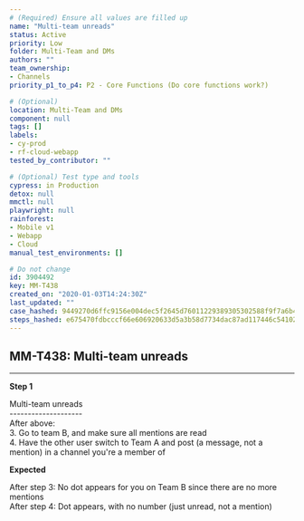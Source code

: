 ```yaml
---
# (Required) Ensure all values are filled up
name: "Multi-team unreads"
status: Active
priority: Low
folder: Multi-Team and DMs
authors: ""
team_ownership:
- Channels
priority_p1_to_p4: P2 - Core Functions (Do core functions work?)

# (Optional)
location: Multi-Team and DMs
component: null
tags: []
labels:
- cy-prod
- rf-cloud-webapp
tested_by_contributor: ""

# (Optional) Test type and tools
cypress: in Production
detox: null
mmctl: null
playwright: null
rainforest:
- Mobile v1
- Webapp
- Cloud
manual_test_environments: []

# Do not change
id: 3904492
key: MM-T438
created_on: "2020-01-03T14:24:30Z"
last_updated: ""
case_hashed: 9449270d6ffc9156e004dec5f2645d76011229389305302588f9f7a6b42090ce6bc67eff10cdce46d52bf4a83d69d338
steps_hashed: e675470fdbcccf66e606920633d5a3b58d7734dac87ad117446c54102b0329a00d628f67ea55f34b03ba1e63dafd52fe
---
```


<!-- (Auto-generated) Based on frontmatter's "key" and "name" -->

## MM-T438: Multi-team unreads

---

**Step 1**

Multi-team unreads\
\--------------------\
After above:\
3\. Go to team B, and make sure all mentions are read\
4\. Have the other user switch to Team A and post (a message, not a mention) in a channel you're a member of

**Expected**

After step 3: No dot appears for you on Team B since there are no more mentions\
After step 4: Dot appears, with no number (just unread, not a mention)
